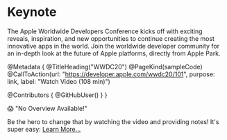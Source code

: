 # Keynote

The Apple Worldwide Developers Conference kicks off with exciting reveals, inspiration, and new opportunities to continue creating the most innovative apps in the world. Join the worldwide developer community for an in-depth look at the future of Apple platforms, directly from Apple Park.

@Metadata {
   @TitleHeading("WWDC20")
   @PageKind(sampleCode)
   @CallToAction(url: "https://developer.apple.com/wwdc20/101", purpose: link, label: "Watch Video (108 min)")

   @Contributors {
      @GitHubUser(<replace this with your GitHub handle>)
   }
}

😱 "No Overview Available!"

Be the hero to change that by watching the video and providing notes! It's super easy:
 [Learn More…](https://wwdcnotes.github.io/WWDCNotes/documentation/wwdcnotes/contributing)
